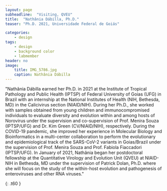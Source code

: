 ```yaml
---
layout: page
subheadline:  "Visiting, QVEU"
title:  "Nathânia Dábilla, Ph.D."
teaser: "Ph.D. 2021, Universidade Federal de Goiás"

categories:
    - design
tags:
    - design
    - background color
    - labmember
header: no
image:
    title: IMG_5786.jpg
    caption: Nathânia Dábilla
---
```

"Nathânia Dábilla earned her Ph.D. in 2021 at the Institute of Tropical Pathology and Public Health (IPTSP) of Federal University of Goias (UFG) in Brazil with an internship at the National Institutes of Health (NIH, Bethesda, MD) in the Calicivirus section (NIAID/NIH). During her Ph.D., she worked with samples obtained from young children and immunocompromised individuals to evaluate diversity and evolution within and among hosts of Norovirus under the supervision and co-supervision of Prof. Menira Souza (IPTSP/UFG) and Dr. Kim Green (CV/NIAID/NIH), respectively. During the COVID-19 pandemic, she improved her experience in Molecular Biology and Bioinformatics in a multi-center collaboration to perform the evolutionary and epidemiological track of the SARS-CoV-2 variants in Goias/Brazil under the supervision of Prof. Menira Souza and Prof. Fabiola Fiaccadori (IPTSP/UFG). In January of 2021, Nathânia began her postdoctoral fellowship at the Quantitative Virology and Evolution Unit (QVEU) at NIAID-NIH in Bethesda, MD under the supervision of Patrick Dolan, Ph.D. where she will focus on the study of the within-host evolution and pathogenesis of enteroviruses and other RNA viruses."



{: .t60 }
